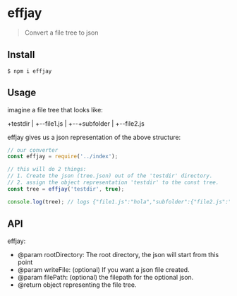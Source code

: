 # effjay

> Convert a file tree to json



## Install

```
$ npm i effjay
```


## Usage

imagine a file tree that looks like:


+testdir
|
+--file1.js
|
+--+subfolder
   |
   +--file2.js

effjay gives us a json representation of the above structure:

```js
// our converter
const effjay = require('../index');

// this will do 2 things:
// 1. Create the json (tree.json) out of the 'testdir' directory.
// 2. assign the object representation 'testdir' to the const tree.
const tree = effjay('testdir', true);

console.log(tree); // logs {"file1.js":"hola","subfolder":{"file2.js":"wassup"}}
```


## API

effjay:
* @param rootDirectory: The root directory, the json will start from this point
* @param writeFile: (optional) If you want a json file created.
* @param filePath: (optional) the filepath for the optional json.
* @return object representing the file tree.
